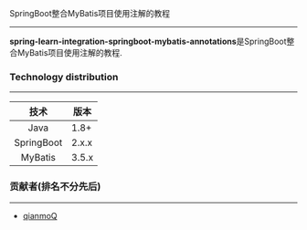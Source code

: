 SpringBoot整合MyBatis项目使用注解的教程

---

**spring-learn-integration-springboot-mybatis-annotations**是SpringBoot整合MyBatis项目使用注解的教程.

### Technology distribution

---

|技术|版本|
|:---:|---|
|Java|1.8+|
|SpringBoot|2.x.x|
|MyBatis|3.5.x|

### 贡献者(排名不分先后)

---

- [qianmoQ](https://github.com/qianmoQ)
